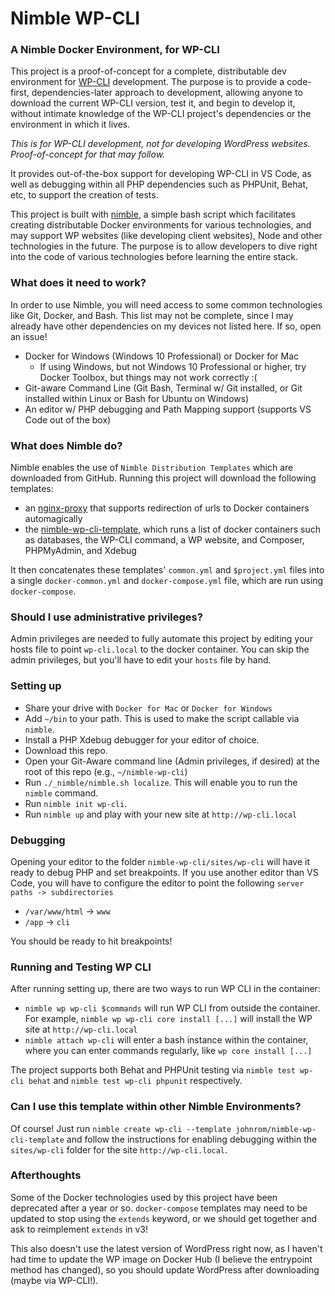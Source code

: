 # Nimble WP-CLI

### A Nimble Docker Environment, for WP-CLI

This project is a proof-of-concept for a complete, distributable dev environment for [WP-CLI](http://wp-cli.org/) development. The purpose is to provide a code-first, dependencies-later approach to development, allowing anyone to download the current WP-CLI version, test it, and begin to develop it, without intimate knowledge of the WP-CLI project's dependencies or the environment in which it lives.

_This is for WP-CLI development, not for developing WordPress websites. Proof-of-concept for that may follow._

It provides out-of-the-box support for developing WP-CLI in VS Code, as well as debugging within all PHP dependencies such as PHPUnit, Behat, etc, to support the creation of tests.

This project is built with [nimble](https://github.com/johnrom/nimble), a simple bash script which facilitates creating distributable Docker environments for various technologies, and may support WP websites (like developing client websites), Node and other technologies in the future. The purpose is to allow developers to dive right into the code of various technologies before learning the entire stack.

### What does it need to work?

In order to use Nimble, you will need access to some common technologies like Git, Docker, and Bash. This list may not be complete, since I may already have other dependencies on my devices not listed here. If so, open an issue!

- Docker for Windows (Windows 10 Professional) or Docker for Mac
    - If using Windows, but not Windows 10 Professional or higher, try Docker Toolbox, but things may not work correctly :(
- Git-aware Command Line (Git Bash, Terminal w/ Git installed, or Git installed within Linux or Bash for Ubuntu on Windows)
- An editor w/ PHP debugging and Path Mapping support (supports VS Code out of the box)

### What does Nimble do?

Nimble enables the use of `Nimble Distribution Templates` which are downloaded from GitHub. Running this project will download the following templates:

- an [nginx-proxy](https://github.com/johnrom/nimble-nginx-proxy-template) that supports redirection of urls to Docker containers automagically
- the [nimble-wp-cli-template](https://github.com/johnrom/nimble-nginx-proxy-template), which runs a list of docker containers such as databases, the WP-CLI command, a WP website, and Composer, PHPMyAdmin, and Xdebug

It then concatenates these templates' `common.yml` and `$project.yml` files into a single `docker-common.yml` and `docker-compose.yml` file, which are run using `docker-compose`.

### Should I use administrative privileges?

Admin privileges are needed to fully automate this project by editing your hosts file to point `wp-cli.local` to the docker container. You can skip the admin privileges, but you'll have to edit your `hosts` file by hand.

### Setting up

- Share your drive with `Docker for Mac` or `Docker for Windows`
- Add `~/bin` to your path. This is used to make the script callable via `nimble`.
- Install a PHP Xdebug debugger for your editor of choice.
- Download this repo.
- Open your Git-Aware command line (Admin privileges, if desired) at the root of this repo (e.g., `~/nimble-wp-cli`)
- Run `./_nimble/nimble.sh localize`. This will enable you to run the `nimble` command.
- Run `nimble init wp-cli`.
- Run `nimble up` and play with your new site at `http://wp-cli.local`

### Debugging

Opening your editor to the folder `nimble-wp-cli/sites/wp-cli` will have it ready to debug PHP and set breakpoints. If you use another editor than VS Code, you will have to configure the editor to point the following `server paths -> subdirectories`

- `/var/www/html` -> `www`
- `/app` -> `cli`

You should be ready to hit breakpoints!

### Running and Testing WP CLI

After running setting up, there are two ways to run WP CLI in the container:

- `nimble wp wp-cli $commands` will run WP CLI from outside the container. For example, `nimble wp wp-cli core install [...]` will install the WP site at `http://wp-cli.local`
- `nimble attach wp-cli` will enter a bash instance within the container, where you can enter commands regularly, like `wp core install [...]`

The project supports both Behat and PHPUnit testing via `nimble test wp-cli behat` and `nimble test wp-cli phpunit` respectively.

### Can I use this template within other Nimble Environments?

Of course! Just run `nimble create wp-cli --template johnrom/nimble-wp-cli-template` and follow the instructions for enabling debugging within the `sites/wp-cli` folder for the site `http://wp-cli.local`.

### Afterthoughts

Some of the Docker technologies used by this project have been deprecated after a year or so. `docker-compose` templates may need to be updated to stop using the `extends` keyword, or we should get together and ask to reimplement `extends` in v3!

This also doesn't use the latest version of WordPress right now, as I haven't had time to update the WP image on Docker Hub (I believe the entrypoint method has changed), so you should update WordPress after downloading (maybe via WP-CLI!).
